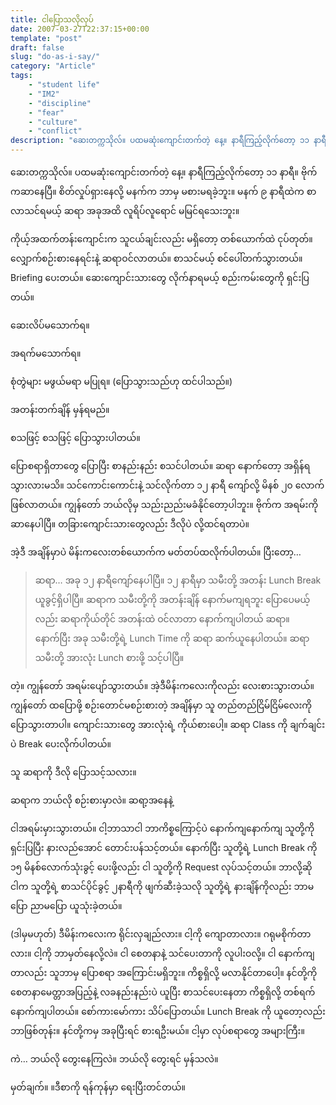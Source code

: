 ```yaml
---
title: ငါပြောသလိုလုပ်
date: 2007-03-27T22:37:15+00:00
template: "post"  
draft: false  
slug: "do-as-i-say/"  
category: "Article"
tags:
    - "student life"
    - "IM2"
    - "discipline"
    - "fear"
    - "culture"
    - "conflict"
description: "ဆေးတက္ကသိုလ်။ ပထမဆုံးကျောင်းတက်တဲ့ နေ့။ နာရီကြည့်လိုက်တော့ ၁၁ နာရီ။ ဗိုက်ကဆာနေပြီ။ စိတ်လှုပ်ရှားနေလို့ မနက်က ဘာမှ မစားမရခဲ့ဘူး။ မနက် ၉ နာရီထဲက စာလာသင်ရမယ့် ဆရာ အခုအထိ လူရိပ်လူရောင် မမြင်ရသေးဘူး။"
---
```

ဆေးတက္ကသိုလ်။ ပထမဆုံးကျောင်းတက်တဲ့ နေ့။ နာရီကြည့်လိုက်တော့ ၁၁ နာရီ။ ဗိုက်ကဆာနေပြီ။ စိတ်လှုပ်ရှားနေလို့ မနက်က ဘာမှ မစားမရခဲ့ဘူး။ မနက် ၉ နာရီထဲက စာလာသင်ရမယ့် ဆရာ အခုအထိ လူရိပ်လူရောင် မမြင်ရသေးဘူး။

ကိုယ့်အထက်တန်းကျောင်းက သူငယ်ချင်းလည်း မရှိတော့ တစ်ယောက်ထဲ ငုပ်တုတ်။ လျှောက်စဉ်းစားနေရင်းနဲ့ ဆရာဝင်လာတယ်။ စာသင်မယ့် စင်ပေါ်တက်သွားတယ်။ Briefing ပေးတယ်။ ဆေးကျောင်းသားတွေ လိုက်နာရမယ့် စည်းကမ်းတွေကို ရှင်းပြတယ်။

ဆေးလိပ်မသောက်ရ။
  
အရက်မသောက်ရ။
  
စုံတွဲများ မဖွယ်မရာ မပြုရ။ (ပြောသွားသည်ဟု ထင်ပါသည်။)
  
အတန်းတက်ချိန် မှန်ရမည်။

စသဖြင့် စသဖြင့် ပြောသွားပါတယ်။

ပြောစရာရှိတာတွေ ပြောပြီး စာနည်းနည်း စသင်ပါတယ်။ ဆရာ နောက်တော့ အရှိန်ရသွားလားမသိ။ သင်ကောင်းကောင်းနဲ့ သင်လိုက်တာ ၁၂ နာရီ ကျော်လို့ မိနစ် ၂၀ လောက်ဖြစ်လာတယ်။ ကျွန်တော် ဘယ်လိုမှ သည်းညည်းမခံနိုင်တော့ပါဘူး။ ဗိုက်က အရမ်းကိုဆာနေပါပြီ။ တခြားကျောင်းသားတွေလည်း ဒီလိုပဲ လို့ထင်ရတာပဲ။

အဲ့ဒီ အချိန်မှာပဲ မိန်းကလေးတစ်ယောက်က မတ်တပ်ထလိုက်ပါတယ်။ ပြီးတော့…

> ဆရာ… အခု ၁၂ နာရီကျော်နေပါပြီ။ ၁၂ နာရီမှာ သမီးတို့ အတန်း Lunch Break ယူခွင့်ရှိပါပြီ။ ဆရာက သမီးတို့ကို အတန်းချိန် နောက်မကျရဘူး ပြောပေမယ့်လည်း ဆရာကိုယ်တိုင် အတန်းထဲ ဝင်လာတာ နောက်ကျပါတယ် ဆရာ။ နောက်ပြီး အခု သမီးတို့ရဲ့ Lunch Time ကို ဆရာ ဆက်ယူနေပါတယ်။ ဆရာ သမီးတို့ အားလုံး Lunch စားဖို့ သင့်ပါပြီ။

တဲ့။ ကျွန်တော် အရမ်းပျော်သွားတယ်။ အဲ့ဒီမိန်းကလေးကိုလည်း လေးစားသွားတယ်။ ကျွန်တော် ထပြောဖို့ စဉ်းတောင်မစဉ်းစားတဲ့ အချိန်မှာ သူ တည်တည်ငြိမ်ငြိမ်လေးကို ပြောသွားတာပါ။ ကျောင်းသားတွေ အားလုံးရဲ့ ကိုယ်စားပေါ့။ ဆရာ Class ကို ချက်ချင်းပဲ Break ပေးလိုက်ပါတယ်။

သူ ဆရာကို ဒီလို ပြောသင့်သလား။

ဆရာက ဘယ်လို စဉ်းစားမှာလဲ။ ဆရာ့အနေနဲ့

ငါအရမ်းမှားသွားတယ်။ ငါ့ဘာသာငါ ဘာကိစ္စကြောင့်ပဲ နောက်ကျနောက်ကျ သူတို့ကို ရှင်းပြပြီး နားလည်အောင် တောင်းပန်သင့်တယ်။ နောက်ပြီး သူတို့ရဲ့ Lunch Break ကို ၁၅ မိနစ်လောက်သုံးခွင့် ပေးဖို့လည်း ငါ သူတို့ကို Request လုပ်သင့်တယ်။ ဘာလို့ဆို ငါက သူတို့ရဲ့ စာသင်ပိုင်ခွင့် ၂နာရီကို ဖျက်ဆီးခဲ့သလို သူတို့ရဲ့ နားချိန်ကိုလည်း ဘာမပြော ညာမပြော ယူသုံးခဲ့တယ်။

(ဒါမှမဟုတ်) ဒီမိန်းကလေးက ရိုင်းလှချည်လား။ ငါ့ကို ကျောတာလား။ ဂရုမစိုက်တာလား။ ငါ့ကို ဘာမှတ်နေလို့လဲ။ ငါ စေတနာနဲ့ သင်ပေးတာကို လူပါးဝလို့။ ငါ နောက်ကျတာလည်း သူဘာမှ ပြောစရာ အကြောင်းမရှိဘူး။ ကိစ္စရှိလို့ မလာနိုင်တာပေါ့။ နင်တို့ကို စေတနာမေတ္တာအပြည့်နဲ့ လခနည်းနည်းပဲ ယူပြီး စာသင်ပေးနေတာ ကိစ္စရှိလို့ တစ်ရက်နောက်ကျပါတယ်။ စော်ကားမော်ကား သိပ်ပြောတယ်။ Lunch Break ကို ယူတော့လည်း ဘာဖြစ်တုန်း။ နင်တို့ကမှ အခုပြီးရင် စားရဦးမယ်။ ငါ့မှာ လုပ်စရာတွေ အများကြီး။

ကဲ… ဘယ်လို တွေးနေကြလဲ။ ဘယ်လို တွေးရင် မှန်သလဲ။

မှတ်ချက်။ ။ဒီစာကို ရန်ကုန်မှာ ရေးပြီးတင်တယ်။